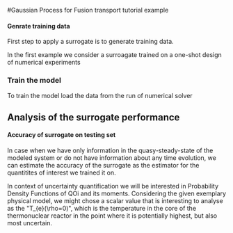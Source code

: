 
#Gaussian Process for Fusion transport tutorial example


#### Genrate training data 

First step to apply a surrogate is to generate training data.

In the first example we consider a surroagate trained on a one-shot design of numerical experiments

### Train the model

To train the model load the data from the run of numerical solver 


## Analysis of the surrogate performance

#### Accuracy of surrogate on testing set

In case when we have only information in the quasy-steady-state of the modeled system or do not have information
about any time evolution, we can estimate the accuracy of the surrogate as the estimator for the quantitites of 
interest we trained it on.

In context of uncertainty quantification we will be interested in Probability Density Functions of QOi and its moments.
Considering the given exemplary physical model, we might chose a scalar value that is interesting to analyse as
the "T_{e}(\rho=0)", which is the temperature in the core of the thermonuclear reactor in the point where it is
potentially highest, but also most uncertain.